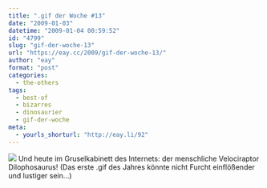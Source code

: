 ```yaml
---
title: ".gif der Woche #13"
date: "2009-01-03"
datetime: "2009-01-04 00:59:52"
id: "4799"
slug: "gif-der-woche-13"
url: "https://eay.cc/2009/gif-der-woche-13/"
author: "eay"
format: "post"
categories:
  - the-others
tags:
  - best-of
  - bizarres
  - dinosaurier
  - gif-der-woche
meta:
  - yourls_shorturl: "http://eay.li/92"
---
```


![](/uploads/2009/humanraptor.gif) Und heute im Gruselkabinett des Internets: der menschliche Velociraptor Dilophosaurus! (Das erste .gif des Jahres könnte nicht Furcht einflößender und lustiger sein...)
